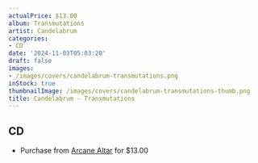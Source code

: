 ```yaml
---
actualPrice: $13.00
album: Transmutations
artist: Candelabrum
categories:
- CD
date: '2024-11-03T05:03:20'
draft: false
images:
- /images/covers/candelabrum-transmutations.png
inStock: true
thumbnailImage: /images/covers/candelabrum-transmutations-thumb.png
title: Candelabrum - Transmutations
---
```


## CD
* Purchase from [Arcane Altar](https://arcanealtar.bigcartel.com/product/candelabrum-transmutations-cd) for $13.00
